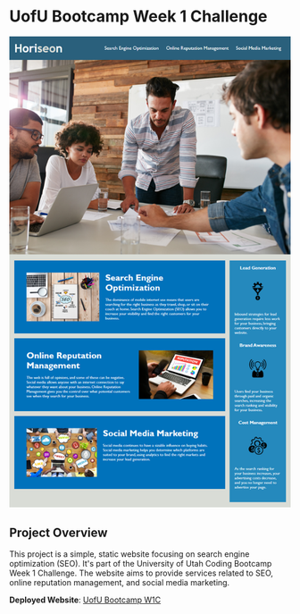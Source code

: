 # UofU Bootcamp Week 1 Challenge

![Website Screenshot](./assets/images/01-html-css-git-homework-demo.png)


## Project Overview

This project is a simple, static website focusing on search engine optimization (SEO). It's part of the University of Utah Coding Bootcamp Week 1 Challenge. The website aims to provide services related to SEO, online reputation management, and social media marketing.

**Deployed Website**: [UofU Bootcamp W1C](https://hyrumsdolan.github.io/UofU-Bootcamp-W1C)
